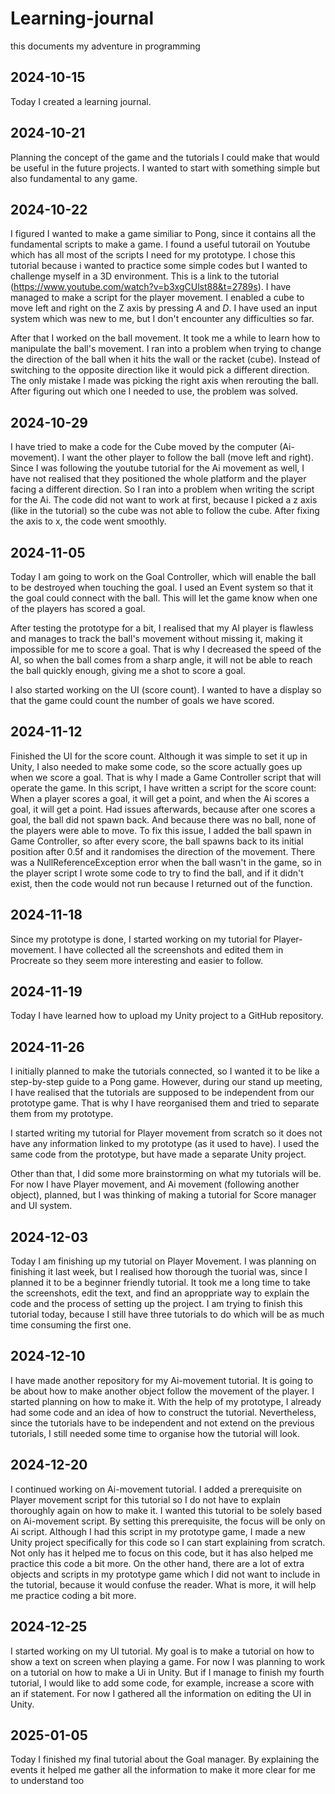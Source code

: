 # Learning-journal
this documents my adventure in programming

## 2024-10-15

Today I created a learning journal.

## 2024-10-21

Planning the concept of the game and the tutorials I could make that would be useful in the future projects. I wanted to start with something simple but also fundamental to any game.

## 2024-10-22

I figured I wanted to make a game similiar to Pong, since it contains all the fundamental scripts to make a game. I found a useful tutorail on Youtube which has all most of the scripts I need for my prototype. I chose this tutorial because i wanted to practice some simple codes but I wanted to challenge myself in a 3D environment. This is a link to the tutorial (https://www.youtube.com/watch?v=b3xgCUlst88&t=2789s). I have managed to make a script for the player movement. I enabled a cube to move left and right on the Z axis by pressing *A* and *D*. I have used an input system which was new to me, but I don't encounter any difficulties so far. 

After that I worked on the ball movement. It took me a while to learn how to manipulate the ball's movement. I ran into a problem when trying to change the direction of the ball when it hits the wall or the racket (cube). Instead of switching to the opposite direction like it would pick a different direction. The only mistake I made was picking the right axis when rerouting the ball. After figuring out which one I needed to use, the problem was solved.

## 2024-10-29

I have tried to make a code for the Cube moved by the computer (Ai-movement). I want the other player to follow the ball (move left and right). Since I was following the youtube tutorial for the Ai movement as well, I have not realised that they positioned the whole platform and the player facing a different direction. So I ran into a problem when writing the script for the Ai. The code did not want to work at first, because I picked a z axis (like in the tutorial) so the cube was not able to follow the cube. After fixing the axis to x, the code went smoothly. 

## 2024-11-05 

Today I am going to work on the Goal Controller, which will enable the ball to be destroyed when touching the goal.
I used an Event system so that it the goal could connect with the ball. This will let the game know when one of the players has scored a goal. 

After testing the prototype for a bit, I realised that my AI player is flawless and manages to track the ball's movement without missing it, making it impossible for me to score a goal. That is why I decreased the speed of the AI, so when the ball comes from a sharp angle, it will not be able to reach the ball quickly enough, giving me a shot to score a goal. 

I also started working on the UI (score count). I wanted to have a display so that the game could count the number of goals we have scored.

## 2024-11-12

Finished the UI for the score count. Although it was simple to set it up in Unity, I also needed to make some code, so the score actually goes up when we score a goal. 
That is why I made a Game Controller script that will operate the game. In this script, I have written a script for the score count: When a player scores a goal, it will get a point, and when the Ai scores a goal, it will get a point. 
Had issues afterwards, because after one scores a goal, the ball did not spawn back. And because there was no ball, none of the players were able to move.
To fix this issue, I added the ball spawn in Game Controller, so after every score, the ball spawns back to its initial position after 0.5f and it randomises the direction of the movement. There was a NullReferenceException error when the ball wasn't in the game, so in the player script I wrote some code to try to find the ball, and if it didn't exist, then the code would not run because I returned out of the function.

## 2024-11-18

Since my prototype is done, I started working on my tutorial for Player-movement. I have collected all the screenshots and edited them in Procreate so they seem more interesting and easier to follow.

## 2024-11-19

Today I have learned how to upload my Unity project to a GitHub repository.

## 2024-11-26

I initially planned to make the tutorials connected, so I wanted it to be like a step-by-step guide to a Pong game. However, during our stand up meeting, I have realised that the tutorials are supposed to be independent from our prototype game. That is why I have reorganised them and tried to separate them from my prototype.

I started writing my tutorial for Player movement from scratch so it does not have any information linked to my prototype (as it used to have). I used the same code from the prototype, but have made a separate Unity project.

Other than that, I did some more brainstorming on what my tutorials will be. For now I have Player movement, and Ai movement (following another object), planned, but I was thinking of making a tutorial for Score manager and UI system.

## 2024-12-03
Today I am finishing up my tutorial on Player Movement. I was planning on finishing it last week, but I realised how thorough the tuorial was, since I planned it to be a beginner friendly tutorial. It took me a long time to take the screenshots, edit the text, and find an aproppriate way to explain the code and the process of setting up the project. I am trying to finish this tutorial today, because I still have three tutorials to do which will be as much time consuming the first one.

## 2024-12-10
I have made another repository for my Ai-movement tutorial. It is going to be about how to make another object follow the movement of the player. I started planning on how to make it. With the help of my prototype, I already had some code and an idea of how to construct the tutorial. Nevertheless, since the tutorials have to be independent and not extend  on the previous tutorials, I still needed some time to organise how the tutorial will look.

## 2024-12-20
I continued working on Ai-movement tutorial. I added a prerequisite on Player movement script for this tutorial so I do not have to explain thoroughly again on how to make it. I wanted this tutorial to be solely based on Ai-movement script. By setting this prerequisite, the focus will be only on Ai script. Although I had this script in my prototype game, I made a new Unity project specifically for this code so I can start explaining from scratch. Not only has it helped me to focus on this code, but it has also helped me practice this code a bit more. On the other hand, there are a lot of extra objects and scripts in my prototype game which I did not want to include in the tutorial, because it would confuse the reader. What is more, it will help me practice coding a bit more.


## 2024-12-25
I started working on my UI tutorial. My goal is to make a tutorial on how to show a text on screen when playing a game. For now I was planning to work on a tutorial on how to make a Ui in Unity. But if I manage to finish my fourth tutorial, I would like to add some code, for example, increase a score with an if statement. For now I gathered all the information on editing the UI in Unity.

## 2025-01-05
Today I finished my final tutorial about the Goal manager. By explaining the events it helped me gather all the information to make it more clear for me to understand too

